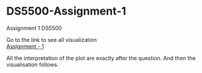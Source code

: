 # DS5500-Assignment-1
Assignment 1 DS5500

Go to the link to see all visualization<br>
[Assignment - 1](https://nbviewer.jupyter.org/github/ParthTandel/DS5500-Assignment-1/blob/master/Combined_Questions.ipynb)


All the interpretation of the plot are exactly after the question. And then the visualisation follows.
